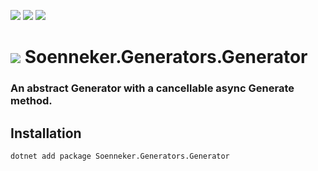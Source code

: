 ﻿[![](https://img.shields.io/nuget/v/soenneker.generators.generator.svg?style=for-the-badge)](https://www.nuget.org/packages/soenneker.generators.generator/)
[![](https://img.shields.io/github/actions/workflow/status/soenneker/soenneker.generators.generator/publish-package.yml?style=for-the-badge)](https://github.com/soenneker/soenneker.generators.generator/actions/workflows/publish-package.yml)
[![](https://img.shields.io/nuget/dt/soenneker.generators.generator.svg?style=for-the-badge)](https://www.nuget.org/packages/soenneker.generators.generator/)

# ![](https://user-images.githubusercontent.com/4441470/224455560-91ed3ee7-f510-4041-a8d2-3fc093025112.png) Soenneker.Generators.Generator
### An abstract Generator with a cancellable async Generate method.

## Installation

```
dotnet add package Soenneker.Generators.Generator
```
